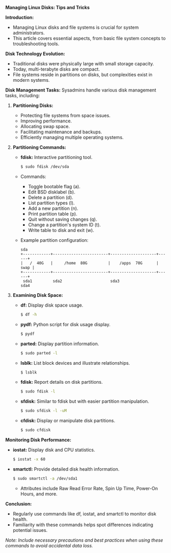**Managing Linux Disks: Tips and Tricks**

**Introduction:**
- Managing Linux disks and file systems is crucial for system administrators.
- This article covers essential aspects, from basic file system concepts to troubleshooting tools.

**Disk Technology Evolution:**
- Traditional disks were physically large with small storage capacity.
- Today, multi-terabyte disks are compact.
- File systems reside in partitions on disks, but complexities exist in modern systems.

**Disk Management Tasks:**
Sysadmins handle various disk management tasks, including:
1. **Partitioning Disks:**
   - Protecting file systems from space issues.
   - Improving performance.
   - Allocating swap space.
   - Facilitating maintenance and backups.
   - Efficiently managing multiple operating systems.

2. **Partitioning Commands:**
   - **fdisk:** Interactive partitioning tool.
     ```bash
     $ sudo fdisk /dev/sda
     ```

   - Commands:
     - Toggle bootable flag (a).
     - Edit BSD disklabel (b).
     - Delete a partition (d).
     - List partition types (l).
     - Add a new partition (n).
     - Print partition table (p).
     - Quit without saving changes (q).
     - Change a partition's system ID (t).
     - Write table to disk and exit (w).

   - Example partition configuration:
     ```plaintext
     sda
     +------------+------------------------+--------------------+------+
     |   /  40G   |     /home  80G         |    /apps  70G      | swap |
     +------------+------------------------+--------------------+------+
      sda1         sda2                     sda3                 sda4
     ```

3. **Examining Disk Space:**
   - **df:** Display disk space usage.
     ```bash
     $ df -h
     ```

   - **pydf:** Python script for disk usage display.
     ```bash
     $ pydf
     ```

   - **parted:** Display partition information.
     ```bash
     $ sudo parted -l
     ```

   - **lsblk:** List block devices and illustrate relationships.
     ```bash
     $ lsblk
     ```

   - **fdisk:** Report details on disk partitions.
     ```bash
     $ sudo fdisk -l
     ```

   - **sfdisk:** Similar to fdisk but with easier partition manipulation.
     ```bash
     $ sudo sfdisk -l -uM
     ```

   - **cfdisk:** Display or manipulate disk partitions.
     ```bash
     $ sudo cfdisk
     ```

**Monitoring Disk Performance:**
- **iostat:** Display disk and CPU statistics.
  ```bash
  $ iostat -x 60
  ```

- **smartctl:** Provide detailed disk health information.
  ```bash
  $ sudo smartctl -a /dev/sda1
  ```

   - Attributes include Raw Read Error Rate, Spin Up Time, Power-On Hours, and more.

**Conclusion:**
- Regularly use commands like df, iostat, and smartctl to monitor disk health.
- Familiarity with these commands helps spot differences indicating potential issues.

*Note: Include necessary precautions and best practices when using these commands to avoid accidental data loss.*